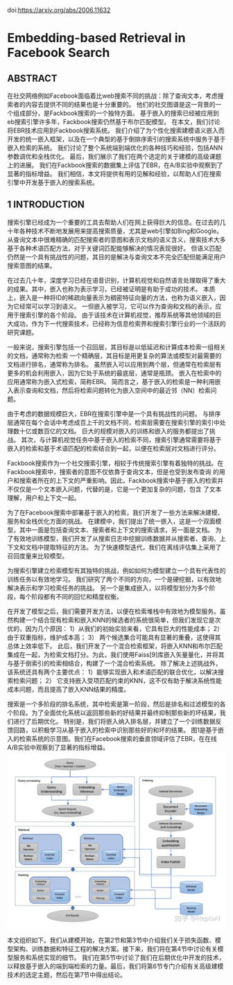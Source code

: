 doi:https://arxiv.org/abs/2006.11632
# Embedding-based Retrieval in Facebook Search
## ABSTRACT
在社交网络例如Facebook面临着比web搜索不同的挑战：除了查询文本，考虑搜索者的内容去提供不同的结果也是十分重要的。
他们的社交图谱是这一背景的一个组成部分，是Fackbook搜索的一个独特方面。
基于嵌入的搜索已经被应用到eb搜索引擎许多年，Fackbook搜索仍然基于布尔匹配模型。
在本文，我们讨论将EBR技术应用到Fackbook搜索系统。
我们介绍了为个性化搜索建模语义嵌入而开发的统一嵌入框架，以及在一个典型的基于倒排序索引的搜索系统中服务于基于嵌入检索的系统。
我们讨论了整个系统端到端优化的各种技巧和经验，包括ANN参数调优和全栈优化。
最后，我们展示了我们在两个选定的关于建模的高级课题上的进展。
我们在Fackbook搜索的数据集上评估了EBR，在A/B实验中观察到了显著的指标增益。
我们相信，本文将提供有用的见解和经验，以帮助人们在搜索引擎中开发基于嵌入的搜索系统。

## 1 INTRODUCTION
搜索引擎已经成为一个重要的工具去帮助人们在网上获得巨大的信息。在过去的几十年各种技术不断地发展用来提高搜索质量，尤其是web引擎如Bing和Google。
从查询文本中很难精确的匹配搜索者的意图和表示文档的语义含义，搜索技术大多基于各种术语匹配方法，对于关键词匹配能够解决的情况表现很好。
但语义匹配仍然是一个具有挑战性的问题，其目的是解决与查询文本不完全匹配但能满足用户搜索意图的结果。

在过去几十年，深度学习已经在语音识别，计算机视觉和自然语言处理取得了重大的成果。其中，嵌入也称为表示学习，已经被证明是有助于成功的技术。
本质上，嵌入是一种将ID的稀疏向量表示为稠密特征向量的方法，也称为语义嵌入，因为它经常可以学习到语义。
一但嵌入被学习，它可以作为查询和文档的表示，应用于搜索引擎的各个阶段。
由于该技术在计算机视觉，推荐系统等其他领域的巨大成功，作为下一代搜索技术，已经称为信息检索界和搜索引擎行业的一个活跃的研究课题。

一般来说，搜索引擎包括一个召回层，其目标是以低延迟和计算成本检索一组相关的文档，通常称为检索
一个精确层，其目标是用更复杂的算法或模型对最需要的文档进行排名，通常称为排名。
虽然嵌入可以应用到两个层，但通常在检索层有更多的机会利用嵌入，因为它处于系统的最底层，通常是瓶颈。
嵌入在检索中的应用通常称为嵌入式检索，简称EBR。
简而言之，基于嵌入的检索是一种利用嵌入表示查询和文档，然后将检索问题转化为嵌入空间中的最近邻（NN）检索问题。

由于考虑的数据规模巨大，EBR在搜索引擎中是一个具有挑战性的问题。
与排序层通常在每个会话中考虑成百上千的文档不同，检索层需要在搜索引擎的索引中处理数十亿或数百亿的文档。
巨大的规模对嵌入的训练和嵌入的服务都提出了挑战。
其次，与计算机视觉任务中基于嵌入的检索不同，搜索引擎通常需要将基于嵌入的检索和基于术语匹配的检索结合到一起，以便在检索层对文档进行评分。

Fackbook搜索作为一个社交搜索引擎，相较于传统搜索引擎有着独特的挑战。在Fackbook搜索中，搜索者的意图不仅依靠于查询文本，但是也受到发布查询
的用户和搜索者所在的上下文的严重影响。因此，Fackbook搜索中基于嵌入的检索并不仅仅是一个文本嵌入问题，代替的是，它是一个更加复杂的问题，包含
了文本理解，用户和上下文一起。

为了在Facebook搜索中部署基于嵌入的检索，我们开发了一些方法来解决建模、服务和全栈优化方面的挑战。
在建模中，我们提出了统一嵌入，这是一个双面模型，其中一面是包括查询文本、搜索者和上下文的搜索请求，另一面是文档。
为了有效地训练模型，我们开发了从搜索日志中挖掘训练数据并从搜索者、查询、上下文和文档中提取特征的方法。
为了快速模型迭代，我们在离线评估集上采用了召回度量来比较模型。

为搜索引擎建立检索模型有其独特的挑战，例如如何为模型建立一个具有代表性的训练任务以有效地学习。
我们研究了两个不同的方向，一个是硬挖掘，以有效地解决表示和学习检索任务的挑战。
另一个是集成嵌入，以将模型划分为多个阶段，每个阶段都有不同的回忆和精度权衡。

在开发了模型之后，我们需要开发方法，以便在检索堆栈中有效地为模型服务。虽然构建一个结合现有检索和嵌入KNN的候选者的系统很简单，但我们发现它是次优的，因为几个原因：
1）从我们的初始实验来看，它具有巨大的性能成本；
2） 由于双重指标，维护成本高；
3） 两个候选集合可能具有显著的重叠，这使得其总体上效率低下。
此后，我们开发了一个混合检索框架，将嵌入KNN和布尔匹配集成在一起，为检索文档打分。为此，我们使用Faiss[9]库嵌入矢量量化，并将其与基于倒索引的检索相结合，构建了一个混合检索系统。
除了解决上述挑战外，该系统还具有两个主要优点：
1）能够实现嵌入和术语匹配的联合优化，以解决搜索检索问题；
2） 它支持嵌入受项匹配约束的KNN，这不仅有助于解决系统性能成本问题，而且提高了嵌入KNN结果的精度。

搜索是一个多阶段的排名系统，其中检索是第一阶段，然后是排名和过滤模型的各个阶段。为了全面优化系统以返回那些新的好结果并最终抑制那些新的坏结果，我们进行了后期优化。
特别是，我们将嵌入纳入排名层，并建立了一个训练数据反馈回路，以积极学习从基于嵌入的检索中识别那些好的和坏的结果。
图1是基于嵌入的检索系统的示意图。我们在Facebook搜索的垂直领域评估了EBR，在在线A/B实验中观察到了显著的指标增益。
![Figure 1: Embedding Based Retrieval System Overview](overview.png)


本文组织如下。我们从建模开始，在第2节和第3节中介绍我们关于损失函数、模型架构、训练数据和特征工程的解决方案。接下来，我们将在第4节中讨论有关模型服务和系统实现的细节。
我们在第5节中讨论了我们在后期优化中开发的技术，以释放基于嵌入的端到端检索的力量。最后，我们将第6节专门介绍有关高级建模技术的选定主题，然后在第7节中得出结论。























